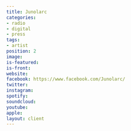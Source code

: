 ```yaml
---
title: Junolarc
categories:
- radio
- digital
- press
tags:
- artist
position: 2
image: 
is-featured: 
is-front: 
website: 
facebook: https://www.facebook.com/Junolarc/
twitter: 
instagram: 
spotify: 
soundcloud: 
youtube: 
apple: 
layout: client
---
```


